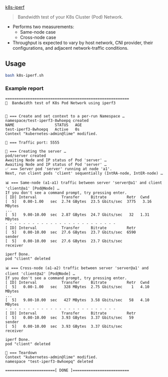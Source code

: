 [k8s-iperf](https://github.com/sempernow/k8s-iperf)


>Bandwidth test of your K8s Cluster (Pod) Network.

- Performs two measurements:
    - Same-node case
    - Cross-node case
- Throughput is expected to vary by host network, 
  CNI provider, their configurations,
  and adjacent network-traffic conditions.

## Usage

```bash
bash k8s-iperf.sh
```

### Example report

```plaintext
=======================================================
🚀  Bandwidth test of K8s Pod Network using iperf3


🚧 === Create and set context to a per-run Namespace …
namespace/test-iperf3-8whoepq created
NAME                  STATUS   AGE
test-iperf3-8whoepq   Active   0s
Context "kubernetes-admin@lime" modified.

🚧 === Traffic port: 5555

🚧 === Creating the server …
pod/server created
Awaiting Node and IP status of Pod 'server' …
Awaiting Node and IP status of Pod 'server' …
✅ === Server pod 'server' running at node 'a1'.
Next, run client pods 'client' sequentially (IntRA-node, IntER-node) …

📊 === Same-node (a1-a1) traffic between server 'server@a1' and client 'client@a1' [Pod@Node] …
If you don't see a command prompt, try pressing enter.
[ ID] Interval           Transfer     Bitrate         Retr  Cwnd
[  5]   0.00-1.00   sec  2.74 GBytes  23.5 Gbits/sec  3775   3.16 MBytes
...
[  5]   9.00-10.00  sec  2.87 GBytes  24.7 Gbits/sec   32   1.31 MBytes
- - - - - - - - - - - - - - - - - - - - - - - - -
[ ID] Interval           Transfer     Bitrate         Retr
[  5]   0.00-10.00  sec  27.6 GBytes  23.7 Gbits/sec  6590             sender
[  5]   0.00-10.00  sec  27.6 GBytes  23.7 Gbits/sec                  receiver

iperf Done.
pod "client" deleted

📊 === Cross-node (a1-a2) traffic between server 'server@a1' and client 'client@a2' [Pod@Node] …
If you don't see a command prompt, try pressing enter.
[ ID] Interval           Transfer     Bitrate         Retr  Cwnd
[  5]   0.00-1.00   sec   328 MBytes  2.75 Gbits/sec    1   4.10 MBytes
...
[  5]   9.00-10.00  sec   427 MBytes  3.58 Gbits/sec   58   4.10 MBytes
- - - - - - - - - - - - - - - - - - - - - - - - -
[ ID] Interval           Transfer     Bitrate         Retr
[  5]   0.00-10.00  sec  3.93 GBytes  3.37 Gbits/sec   59             sender
[  5]   0.00-10.00  sec  3.93 GBytes  3.37 Gbits/sec                  receiver

iperf Done.
pod "client" deleted

🚧 === Teardown
Context "kubernetes-admin@lime" modified.
namespace "test-iperf3-8whoepq" deleted

======================[ DONE ]=========================
```
